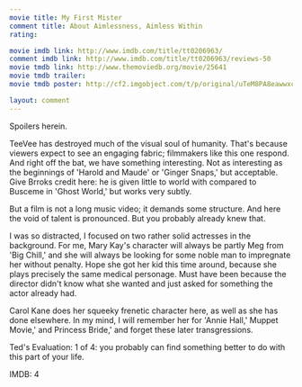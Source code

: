 ```yaml
---
movie title: My First Mister
comment title: About Aimlessness, Aimless Within
rating: 

movie imdb link: http://www.imdb.com/title/tt0206963/
comment imdb link: http://www.imdb.com/title/tt0206963/reviews-50
movie tmdb link: http://www.themoviedb.org/movie/25641
movie tmdb trailer: 
movie tmdb poster: http://cf2.imgobject.com/t/p/original/uTeM8PA8eawwxcJskcvkmhMID8Z.jpg

layout: comment
---
```


Spoilers herein.

TeeVee has destroyed much of the visual soul of humanity. That's because viewers expect to see an engaging fabric; filmmakers like this one respond. And right off the bat, we have something interesting. Not as interesting as the beginnings of 'Harold and Maude' or 'Ginger Snaps,' but acceptable. Give Brroks credit here: he is given little to world with compared to Busceme in 'Ghost World,' but works very subtly.

But a film is not a long music video; it demands some structure. And here the void of talent is pronounced. But you probably already knew that.

I was so distracted, I focused on two rather solid actresses in the background. For me, Mary Kay's character will always be partly Meg from 'Big Chill,' and she will always be looking for some noble man to impregnate her without penalty. Hope she got her kid this time around, because she plays precisely the same medical personage. Must have been because the director didn't know what she wanted and just asked for something the actor already had.

Carol Kane does her squeeky frenetic character here, as well as she has done elsewhere. In my mind, I will remember her for 'Annie Hall,' Muppet Movie,' and Princess Bride,' and forget these later transgressions.

Ted's Evaluation: 1 of 4: you probably can find something better to do with this part of your life.

IMDB: 4